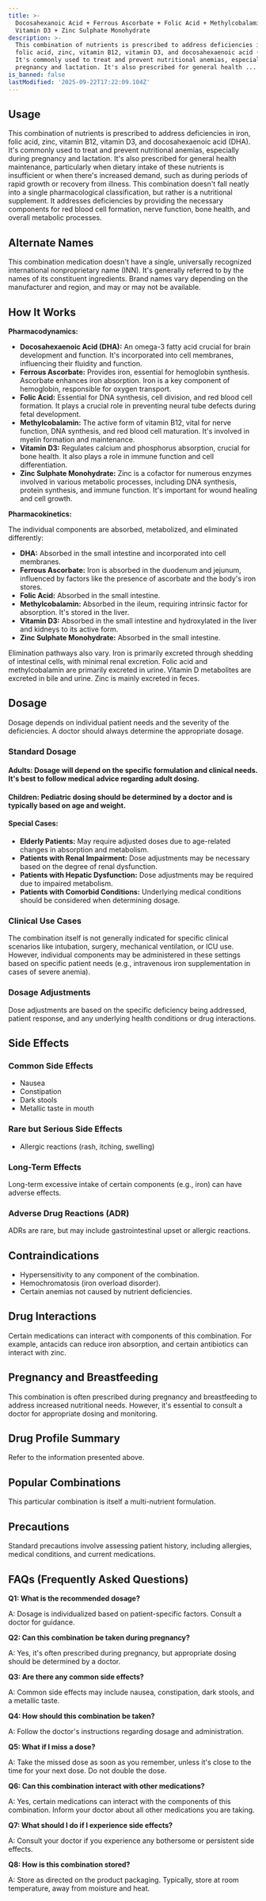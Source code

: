 ```yaml
---
title: >-
  Docosahexanoic Acid + Ferrous Ascorbate + Folic Acid + Methylcobalamin +
  Vitamin D3 + Zinc Sulphate Monohydrate
description: >-
  This combination of nutrients is prescribed to address deficiencies in iron,
  folic acid, zinc, vitamin B12, vitamin D3, and docosahexaenoic acid (DHA). 
  It's commonly used to treat and prevent nutritional anemias, especially during
  pregnancy and lactation. It's also prescribed for general health ...
is_banned: false
lastModified: '2025-09-22T17:22:09.104Z'
---
```

## **Usage**

This combination of nutrients is prescribed to address deficiencies in iron, folic acid, zinc, vitamin B12, vitamin D3, and docosahexaenoic acid (DHA).  It's commonly used to treat and prevent nutritional anemias, especially during pregnancy and lactation. It's also prescribed for general health maintenance, particularly when dietary intake of these nutrients is insufficient or when there's increased demand, such as during periods of rapid growth or recovery from illness.  This combination doesn't fall neatly into a single pharmacological classification, but rather is a nutritional supplement.  It addresses deficiencies by providing the necessary components for red blood cell formation, nerve function, bone health, and overall metabolic processes.

## **Alternate Names**

This combination medication doesn't have a single, universally recognized international nonproprietary name (INN).  It's generally referred to by the names of its constituent ingredients.  Brand names vary depending on the manufacturer and region, and may or may not be available.

## **How It Works**

**Pharmacodynamics:**

* **Docosahexaenoic Acid (DHA):** An omega-3 fatty acid crucial for brain development and function. It's incorporated into cell membranes, influencing their fluidity and function.
* **Ferrous Ascorbate:** Provides iron, essential for hemoglobin synthesis. Ascorbate enhances iron absorption. Iron is a key component of hemoglobin, responsible for oxygen transport.
* **Folic Acid:**  Essential for DNA synthesis, cell division, and red blood cell formation. It plays a crucial role in preventing neural tube defects during fetal development.
* **Methylcobalamin:**  The active form of vitamin B12, vital for nerve function, DNA synthesis, and red blood cell maturation. It's involved in myelin formation and maintenance.
* **Vitamin D3:** Regulates calcium and phosphorus absorption, crucial for bone health. It also plays a role in immune function and cell differentiation.
* **Zinc Sulphate Monohydrate:**  Zinc is a cofactor for numerous enzymes involved in various metabolic processes, including DNA synthesis, protein synthesis, and immune function.  It's important for wound healing and cell growth.

**Pharmacokinetics:**

The individual components are absorbed, metabolized, and eliminated differently:

* **DHA:** Absorbed in the small intestine and incorporated into cell membranes.
* **Ferrous Ascorbate:** Iron is absorbed in the duodenum and jejunum, influenced by factors like the presence of ascorbate and the body's iron stores.
* **Folic Acid:** Absorbed in the small intestine.
* **Methylcobalamin:** Absorbed in the ileum, requiring intrinsic factor for absorption. It's stored in the liver.
* **Vitamin D3:** Absorbed in the small intestine and hydroxylated in the liver and kidneys to its active form.
* **Zinc Sulphate Monohydrate:** Absorbed in the small intestine.

Elimination pathways also vary.  Iron is primarily excreted through shedding of intestinal cells, with minimal renal excretion.  Folic acid and methylcobalamin are primarily excreted in urine. Vitamin D metabolites are excreted in bile and urine. Zinc is mainly excreted in feces.

## **Dosage**

Dosage depends on individual patient needs and the severity of the deficiencies.  A doctor should always determine the appropriate dosage.

### **Standard Dosage**

#### **Adults:**  Dosage will depend on the specific formulation and clinical needs. It's best to follow medical advice regarding adult dosing.

#### **Children:**  Pediatric dosing should be determined by a doctor and is typically based on age and weight.

#### **Special Cases:**

* **Elderly Patients:**  May require adjusted doses due to age-related changes in absorption and metabolism.
* **Patients with Renal Impairment:**  Dose adjustments may be necessary based on the degree of renal dysfunction.
* **Patients with Hepatic Dysfunction:**  Dose adjustments may be required due to impaired metabolism.
* **Patients with Comorbid Conditions:**  Underlying medical conditions should be considered when determining dosage.


### **Clinical Use Cases**

The combination itself is not generally indicated for specific clinical scenarios like intubation, surgery, mechanical ventilation, or ICU use.  However, individual components may be administered in these settings based on specific patient needs (e.g., intravenous iron supplementation in cases of severe anemia).

### **Dosage Adjustments**

Dose adjustments are based on the specific deficiency being addressed, patient response, and any underlying health conditions or drug interactions.


## **Side Effects**

### **Common Side Effects**

* Nausea
* Constipation
* Dark stools
* Metallic taste in mouth


### **Rare but Serious Side Effects**

* Allergic reactions (rash, itching, swelling)


### **Long-Term Effects**

Long-term excessive intake of certain components (e.g., iron) can have adverse effects.


### **Adverse Drug Reactions (ADR)**

ADRs are rare, but may include gastrointestinal upset or allergic reactions.



## **Contraindications**

* Hypersensitivity to any component of the combination.
* Hemochromatosis (iron overload disorder).
* Certain anemias not caused by nutrient deficiencies.


## **Drug Interactions**

Certain medications can interact with components of this combination.  For example, antacids can reduce iron absorption, and certain antibiotics can interact with zinc.

## **Pregnancy and Breastfeeding**

This combination is often prescribed during pregnancy and breastfeeding to address increased nutritional needs. However, it's essential to consult a doctor for appropriate dosing and monitoring.

## **Drug Profile Summary**

Refer to the information presented above.

## **Popular Combinations**

This particular combination is itself a multi-nutrient formulation.

## **Precautions**

Standard precautions involve assessing patient history, including allergies, medical conditions, and current medications.

## **FAQs (Frequently Asked Questions)**

**Q1: What is the recommended dosage?**

A: Dosage is individualized based on patient-specific factors.  Consult a doctor for guidance.

**Q2:  Can this combination be taken during pregnancy?**

A:  Yes, it's often prescribed during pregnancy, but appropriate dosing should be determined by a doctor.

**Q3:  Are there any common side effects?**

A: Common side effects may include nausea, constipation, dark stools, and a metallic taste.

**Q4:  How should this combination be taken?**

A:  Follow the doctor's instructions regarding dosage and administration.

**Q5:  What if I miss a dose?**

A:  Take the missed dose as soon as you remember, unless it's close to the time for your next dose. Do not double the dose.

**Q6:  Can this combination interact with other medications?**

A:  Yes, certain medications can interact with the components of this combination. Inform your doctor about all other medications you are taking.

**Q7:  What should I do if I experience side effects?**

A: Consult your doctor if you experience any bothersome or persistent side effects.

**Q8:  How is this combination stored?**

A: Store as directed on the product packaging. Typically, store at room temperature, away from moisture and heat.

